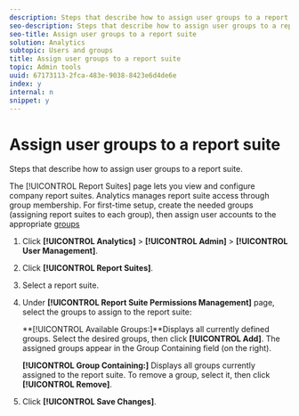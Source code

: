 ```yaml
---
description: Steps that describe how to assign user groups to a report suite.
seo-description: Steps that describe how to assign user groups to a report suite.
seo-title: Assign user groups to a report suite
solution: Analytics
subtopic: Users and groups
title: Assign user groups to a report suite
topic: Admin tools
uuid: 67173113-2fca-483e-9038-8423e6d4de6e
index: y
internal: n
snippet: y
---
```


# Assign user groups to a report suite

Steps that describe how to assign user groups to a report suite.

The [!UICONTROL Report Suites] page lets you view and configure company report suites. Analytics manages report suite access through group membership. For first-time setup, create the needed groups (assigning report suites to each group), then assign user accounts to the appropriate [groups](../../admin/user-management2/c-user-groups/groups.md#concept_6C565553DCE3417C909234B2F044A02F) 

1. Click **[!UICONTROL Analytics]** > **[!UICONTROL Admin]** > **[!UICONTROL User Management]**.
1. Click **[!UICONTROL Report Suites]**.
1. Select a report suite.
1. Under **[!UICONTROL Report Suite Permissions Management]** page, select the groups to assign to the report suite:

   **[!UICONTROL Available Groups:]**Displays all currently defined groups. Select the desired groups, then click **[!UICONTROL Add]**. The assigned groups appear in the Group Containing field (on the right).

   **[!UICONTROL Group Containing:]** Displays all groups currently assigned to the report suite. To remove a group, select it, then click **[!UICONTROL Remove]**. 
1. Click **[!UICONTROL Save Changes]**.
